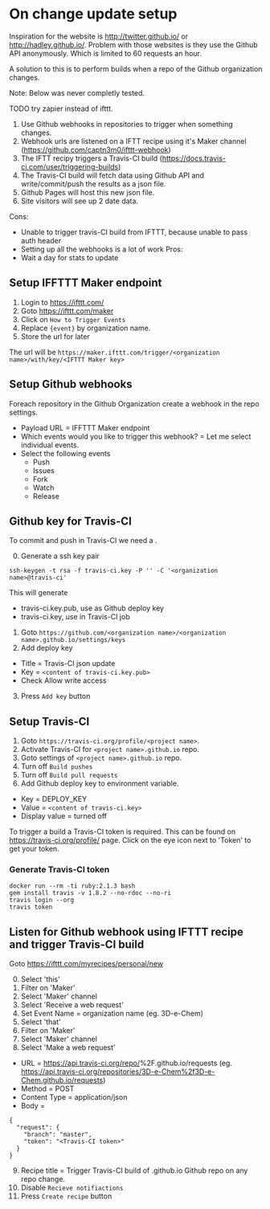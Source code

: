 # On change update setup

Inspiration for the website is http://twitter.github.io/ or http://hadley.github.io/.
Problem with those websites is they use the Github API anonymously.  Which is limited to 60 requests an hour.

A solution to this is to perform builds when a repo of the Github organization changes.

Note: Below was never completly tested.

TODO try zapier instead of ifttt.

1. Use Github webhooks in repositories to trigger when something changes.
2. Webhook urls are listened on a IFTT recipe using it's Maker channel (https://github.com/captn3m0/ifttt-webhook)
3. The IFTT recipy triggers a Travis-CI build (https://docs.travis-ci.com/user/triggering-builds)
4. The Travis-CI build will fetch data using Github API and write/commit/push the results as a json file.
5. Github Pages will host this new json file.
6. Site visitors will see up 2 date data.

Cons:
* Unable to trigger travis-CI build from IFTTT, because unable to pass auth header
* Setting up all the webhooks is a lot of work
Pros:
* Wait a day for stats to update

## Setup IFFTTT Maker endpoint

1. Login to https://ifttt.com/
2. Goto https://ifttt.com/maker
3. Click on `How to Trigger Events`
4. Replace `{event}` by organization name.
5. Store the url for later

The url will be `https://maker.ifttt.com/trigger/<organization name>/with/key/<IFTTT Maker key>`

## Setup Github webhooks

Foreach repository in the Github Organization create a webhook in the repo settings.

* Payload URL = IFFTTT Maker endpoint
* Which events would you like to trigger this webhook? = Let me select individual events.
* Select the following events
  * Push
  * Issues
  * Fork
  * Watch
  * Release

## Github key for Travis-CI

To commit and push in Travis-CI we need a .

0. Generate a ssh key pair

```
ssh-keygen -t rsa -f travis-ci.key -P '' -C '<organization name>@travis-ci'
```

This will generate
* travis-ci.key.pub, use as Github deploy key
* travis-ci.key, use in Travis-CI job

1. Goto `https://github.com/<organization name>/<organization name>.github.io/settings/keys`
2. Add deploy key

  * Title = Travis-CI json update
  * Key = `<content of travis-ci.key.pub>`
  * Check Allow write access

3. Press `Add key` button

## Setup Travis-CI

1. Goto `https://travis-ci.org/profile/<project name>`.
2. Activate Travis-CI for `<project name>.github.io` repo.
3. Goto settings of `<project name>.github.io` repo.
4. Turn off `Build pushes`
5. Turn off `Build pull requests`
6. Add Github deploy key to environment variable.
  * Key = DEPLOY_KEY
  * Value = `<content of travis-ci.key>`
  * Display value = turned off

To trigger a build a Travis-CI token is required.
This can be found on https://travis-ci.org/profile/ page.
Click on the eye icon next to 'Token' to get your token.

###  Generate Travis-CI token
```
docker run --rm -ti ruby:2.1.3 bash
gem install travis -v 1.8.2 --no-rdoc --no-ri
travis login --org
travis token
```

## Listen for Github webhook using IFTTT recipe and trigger Travis-CI build

Goto https://ifttt.com/myrecipes/personal/new

0. Select 'this'
1. Filter on 'Maker'
2. Select 'Maker' channel
2. Select 'Receive a web request'
4. Set Event Name = organization name (eg. 3D-e-Chem)
5. Select 'that'
6. Filter on 'Maker'
7. Select 'Maker' channel
8. Select 'Make a web request'

  * URL =  https://api.travis-ci.org/repo/<organization name>%2F<organization name>.github.io/requests (eg. https://api.travis-ci.org/repositories/3D-e-Chem%2f3D-e-Chem.github.io/requests)
  * Method = POST
  * Content Type = application/json
  * Body =

```
{
  "request": {
    "branch": "master",
    "token": "<Travis-CI token>"
  }
}
```  

9. Recipe title = Trigger Travis-CI build of <organization name>.github.io Github repo on any <organization name> repo change.
10. Disable `Recieve notifiactions`
11. Press `Create recipe` button
